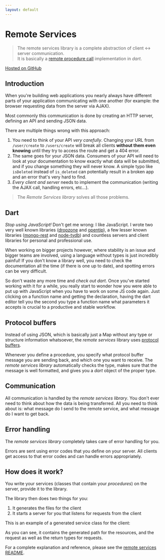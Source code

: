 ```yaml
---
layout: default
---
```


# Remote Services

> The remote services library is a complete abstraction of client ↔ server
> communication.  
> It is basically a
> [remote procedure call](http://en.wikipedia.org/wiki/Remote_procedure_call)
> implementation in *dart*.

[Hosted on GitHub](https://github.com/enyo/remote-services)

## Introduction

When you're building web applications you nearly always have different parts of
your application communicating with one another (for example: the browser
requesting data from the server via AJAX).

Most commonly this communication is done by creating an HTTP server, defining an
API and sending JSON data.

There are multiple things wrong with this approach:

1. You need to think of your API *very carefully*. Changing your URL from
    `/user/create` to `/users/create` will break all clients **without them even
    knowing** until they try to access the route and get a 404 error.
2. The same goes for your JSON data. Consumers of your API will need to look at
    your documentation to know exactly what data will be submitted, and if you
    change something they will never know. A simple typo like `isDeleted` instead
    of `is_deleted` can potentially result in a broken app and an error that's
    very hard to find.
3. *Every client and server* needs to implement the communication (writing the AJAX call,
    handling errors, etc...).

> The *Remote Services library* solves all those problems.


## Dart

*Stop using JavaScript!* Don't get me wrong: I like JavaScript. I wrote two very
well known libraries ([dropzone](http://www.dropzonejs.com/) and
[opentip](http://www.opentip.org/)), a few lesser known libraries
([mongo-rest](https://github.com/enyo/mongo-rest) and
[node-tvdb](https://github.com/enyo/node-tvdb)) and countless servers and client
libraries for personal and professional use.

When working on bigger projects however, where stability is an issue and bigger
teams are involved, using a language without types is just incredibly painful!
If you don't know a library well, you need to check the documentation all the
time (if there is one up to date), and spotting errors can be very difficult.

So don't waste any more time and *check out dart*. Once you've started working
with it for a while, you really start to wonder how you were able to put up with
JavaScript when you have to work on some JS code again. Just clicking on a function
name and getting the declaration, having the dart editor tell you the second you
type a function name what parameters it accepts is crucial to a productive and
stable workflow.

## Protocol buffers

Instead of using JSON, which is basically just a Map without any type or
structure information whatsoever, the *remote services* library uses
[protocol buffers](http://en.wikipedia.org/wiki/Protocol_Buffers).

Whenever you define a procedure, you specify what protocol buffer message you
are sending back, and which one you want to receive. The *remote services library*
automatically checks the type, makes sure that the message is well formatted, and
gives you a *dart* object of the proper type.

## Communication

All communication is handled by the *remote services library*. You don't ever
need to think about how the data is being transferred. All you need to think
about is: what message do I send to the remote service, and what message do I
want to get back.


## Error handling

The *remote services library* completely takes care of error handling for you.

Errors are sent using error codes that you define on your server. All clients
get access to that error codes and can handle errors appropriately.


## How does it work?

You write your services (classes that contain your *procedures*) on the server,
provide it to the library.

The library then does two things for you:

1. It generates the files for the client
2. It starts a server for you that listens for requests from the client

This is an example of a generated service class for the client:

<script src="https://gist.github.com/enyo/2a162ef9cf43ab042725.js"></script>

As you can see, it contains the generated path for the resources, and the request
as well as the return types for requests.

For a complete explanation and reference, please see the
[remote services README](https://github.com/enyo/remote-services/blob/master/README.md).
